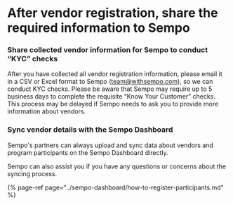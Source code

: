 # After vendor registration, share the required information to Sempo

### **Share collected vendor information for Sempo to conduct “KYC” checks**

After you have collected all vendor registration information, please email it in a CSV or Excel format to Sempo \(team@withsempo.com\), so we can conduct KYC checks. Please be aware that Sempo may require up to 5 business days to complete the requisite “Know Your Customer” checks. This process may be delayed if Sempo needs to ask you to provide more information about vendors. 

### Sync vendor details with the Sempo Dashboard

Sempo's partners can always upload and sync data about vendors and program participants on the Sempo Dashboard directly. 

Sempo can also assist you if you have any questions or concerns about the syncing process.

{% page-ref page="../sempo-dashboard/how-to-register-participants.md" %}



